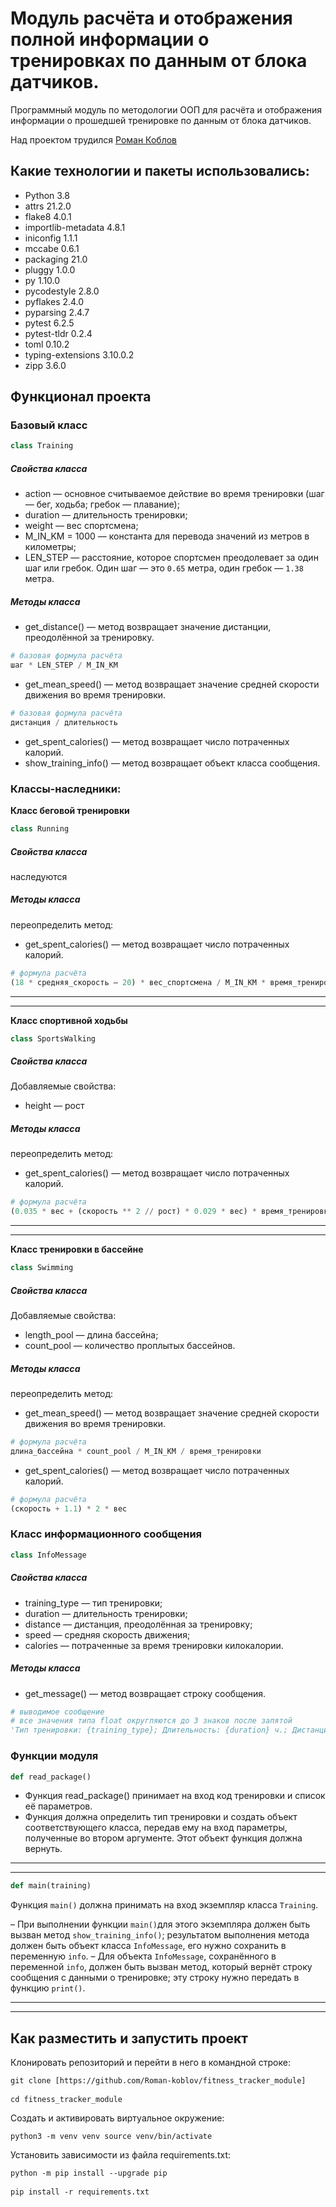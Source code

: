 # Модуль расчёта и отображения полной информации о тренировках по данным от блока датчиков.

Программный модуль по методологии ООП для расчёта и отображения информации
о прошедшей тренировке по данным от блока датчиков.

Над проектом трудился
[Роман Коблов](https://github.com/Roman-koblov/)

## Какие технологии и пакеты использовались:

* Python 3.8
* attrs 21.2.0
* flake8 4.0.1
* importlib-metadata 4.8.1
* iniconfig 1.1.1
* mccabe 0.6.1
* packaging 21.0
* pluggy 1.0.0
* py 1.10.0
* pycodestyle 2.8.0
* pyflakes 2.4.0
* pyparsing 2.4.7
* pytest 6.2.5
* pytest-tldr 0.2.4
* toml 0.10.2
* typing-extensions 3.10.0.2
* zipp 3.6.0

## Функционал проекта

### __Базовый класс__
```python
class Training
```
##### Свойства класса

* action — основное считываемое действие во время тренировки (шаг — бег, ходьба; гребок — плавание);
* duration — длительность тренировки;
* weight — вес спортсмена;
* M_IN_KM = 1000 — константа для перевода значений из метров в километры;
* LEN_STEP — расстояние, которое спортсмен преодолевает за один шаг или гребок. Один шаг — это  `0.65` метра, один гребок — `1.38` метра.

##### Методы класса

* get_distance() — метод возвращает значение дистанции, преодолённой за тренировку.
```python
# базовая формула расчёта
шаг * LEN_STEP / M_IN_KM
```
* get_mean_speed() — метод возвращает значение средней скорости движения во время тренировки.
```python
# базовая формула расчёта
дистанция / длительность
```
* get_spent_calories() — метод возвращает число потраченных калорий.
* show_training_info() — метод возвращает объект класса сообщения.

### Классы-наследники:
__Класс беговой тренировки__
```python
class Running
```
##### Свойства класса
наследуются

##### Методы класса
переопределить метод:
* get_spent_calories() — метод возвращает число потраченных калорий.
```python
# формула расчёта
(18 * средняя_скорость – 20) * вес_спортсмена / M_IN_KM * время_тренировки_в_минутах
```
---
---
__Класс спортивной ходьбы__
```python
class SportsWalking
```
##### Свойства класса
Добавляемые свойства:
* height — рост

##### Методы класса
переопределить метод:
* get_spent_calories() — метод возвращает число потраченных калорий.
```python
# формула расчёта
(0.035 * вес + (скорость ** 2 // рост) * 0.029 * вес) * время_тренировки_в_минутах
```
---
---
__Класс тренировки в бассейне__
```python
class Swimming
```
##### Свойства класса
Добавляемые свойства:
* length_pool — длина бассейна;
* count_pool — количество проплытых бассейнов.

##### Методы класса
переопределить метод:
* get_mean_speed() — метод возвращает значение средней скорости движения во время тренировки.
```python
# формула расчёта
длина_бассейна * count_pool / M_IN_KM / время_тренировки
```
* get_spent_calories() — метод возвращает число потраченных калорий.
```python
# формула расчёта
(скорость + 1.1) * 2 * вес
```
### __Класс информационного сообщения__
```python
class InfoMessage
```
##### Свойства класса
* training_type — тип тренировки;
* duration — длительность тренировки;
* distance — дистанция, преодолённая за тренировку;
* speed — средняя скорость движения;
* calories — потраченные за время тренировки килокалории.


##### Методы класса

* get_message() — метод возвращает строку сообщения.
```python
# выводимое сообщение
# все значения типа float округляются до 3 знаков после запятой
'Тип тренировки: {training_type}; Длительность: {duration} ч.; Дистанция: {distance} км; Ср. скорость: {speed} км/ч; Потрачено ккал: {calories}'.
```

### Функции модуля
```python
def read_package()
```
* Функция read_package() принимает на вход код тренировки и список её параметров.
* Функция должна определить тип тренировки и создать объект соответствующего класса,
передав ему на вход параметры, полученные во втором аргументе. Этот объект функция должна вернуть.

---
---
```python
def main(training)
```
Функция `main()` должна принимать на вход экземпляр класса `Training`.

– При выполнении функции `main()`для этого экземпляра должен быть вызван метод `show_training_info()`;
результатом выполнения метода должен быть объект класса `InfoMessage`, его нужно сохранить в переменную `info`.
– Для объекта `InfoMessage`, сохранённого в переменной `info`, должен быть вызван метод,
который вернёт строку сообщения с данными о тренировке; эту строку нужно передать в функцию `print()`.

---
---

## Как разместить и запустить проект

Клонировать репозиторий и перейти в него в командной строке:

<pre><code>git clone [https://github.com/Roman-koblov/fitness_tracker_module]</code>

<code>cd fitness_tracker_module</code></pre>

Cоздать и активировать виртуальное окружение:

<pre><code>python3 -m venv venv source venv/bin/activate</code></pre>

Установить зависимости из файла requirements.txt:

<pre><code>python -m pip install --upgrade pip</code>

<code>pip install -r requirements.txt</code></pre>
